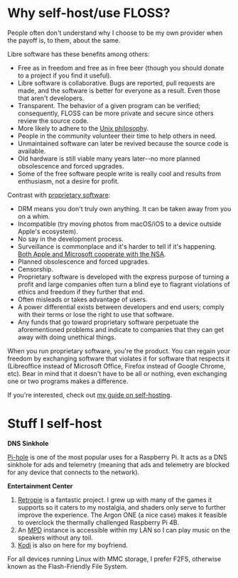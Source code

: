 # Why self-host/use FLOSS?

People often don't understand why I choose to be my own provider when
the payoff is, to them, about the same.

Libre software has these benefits among others:

- Free as in freedom and free as in free beer (though you should donate
  to a project if you find it useful).
- Libre software is collaborative. Bugs are reported, pull requests are
  made, and the software is better for everyone as a result. Even those
  that aren't developers.
- Transparent. The behavior of a given program can be verified;
  consequently, FLOSS can be more private and secure since others
  review the source code.
- More likely to adhere to the [Unix
  philosophy](https://en.wikipedia.org/wiki/Unix_philosophy).
- People in the community volunteer their time to help others in need.
- Unmaintained software can later be revived because the source code is
  available.
- Old hardware is still viable many years later--no more planned obsolescence
  and forced upgrades.
- Some of the free software people write is really cool and results from
  enthusiasm, not a desire for profit.

Contrast with [proprietary
software](https://www.gnu.org/proprietary/proprietary.en.html):

- DRM means you don't truly own anything. It can be taken away from you
  on a whim.
- Incompatible (try moving photos from macOS/iOS to a device outside
  Apple's ecosystem).
- No say in the development process.
- Surveillance is commonplace and it's harder to tell if it's
  happening. [Both Apple and Microsoft cooperate with the NSA](/images/Prism_slide_5.jpg).
- Planned obsolescence and forced upgrades.
- Censorship.
- Proprietary software is developed with the express purpose of turning
  a profit and large companies often turn a blind eye to flagrant
  violations of ethics and freedom if they further that end.
- Often misleads or takes advantage of users.
- A power differential exists between developers and end users; comply
  with their terms or lose the right to use that software.
- Any funds that go toward proprietary software
  perpetuate the aforementioned problems and indicate to companies that
  they can get away with doing unethical things.

When you run proprietary software, you're the product. You can regain
your freedom by exchanging software that violates it for software that
respects it (Libreoffice instead of Microsoft Office, Firefox instead of
Google Chrome, etc). Bear in mind that it doesn't have to be all or
nothing, even exchanging one or two programs makes a difference.

If you're interested, check out [my guide on
self-hosting](/self-host-guide.html).

# Stuff I self-host

**DNS Sinkhole**

[Pi-hole](https://pi-hole.net/) is one of the most popular uses for
a Raspberry Pi. It acts as a DNS sinkhole for ads and telemetry (meaning
that ads and telemetry are blocked for any device that connects to the network).

**Entertainment Center**

1. [Retropie](https://retropie.org.uk/) is a fantastic project. I grew
   up with many of the games it supports so it caters to my nostalgia,
   and shaders only serve to further improve the experience. The
   Argon ONE (a nice case) makes it feasible to overclock the thermally
   challenged Raspberry Pi 4B.
1. An [MPD](https://www.musicpd.org/) instance is accessible within my
   LAN so I can play music on the speakers without any toil.
1. [Kodi](http://kodi.tv/) is also on here for my boyfriend.

For all devices running Linux with MMC storage, I prefer F2FS, otherwise
known as the Flash-Friendly File System.
